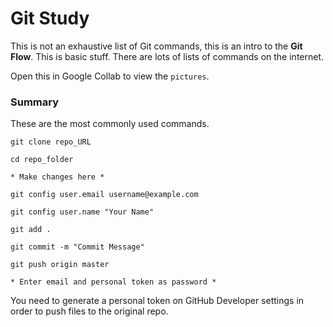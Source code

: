# Git Study
This is not an exhaustive list of Git commands, this is an intro to the **Git Flow**. This is basic stuff. There are lots of lists of commands on the internet.

Open this in Google Collab to view the `pictures`.

### Summary
These are the most commonly used commands.
```
git clone repo_URL

cd repo_folder

* Make changes here *

git config user.email username@example.com

git config user.name "Your Name"

git add .

git commit -m "Commit Message"

git push origin master

* Enter email and personal token as password *
```

You need to generate a personal token on GitHub Developer settings in order to push files to the original repo.
